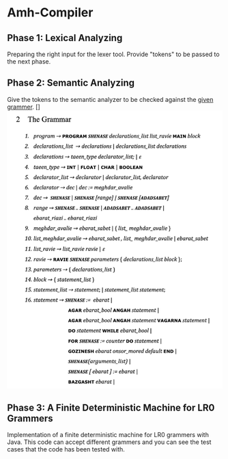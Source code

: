 # Amh-Compiler

## Phase 1: Lexical Analyzing
Preparing the right input for the lexer tool. Provide "tokens" to be passed to the next phase.

## Phase 2: Semantic Analyzing
Give the tokens to the semantic analyzer to be checked against the [given grammer](https://github.com/amirosein/Amh-Compiler/blob/master/Grammer.pdf).
[]![Compiler Image ](./grammer.jpg)

## Phase 3: A Finite Deterministic Machine for LR0 Grammers
Implementation of a finite deterministic machine for LR0 grammers with Java. This code can accept different grammers and you can see the test cases that the code has been tested with.
